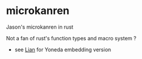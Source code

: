 # microkanren

Jason's microkanren in rust

Not a fan of rust's function types and macro system ?
- see [Lian][lian] for Yoneda embedding version

[lian]: ../lian/README.md
